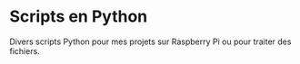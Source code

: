 # Scripts en Python

Divers scripts Python pour mes projets sur Raspberry Pi ou pour traiter des fichiers.
